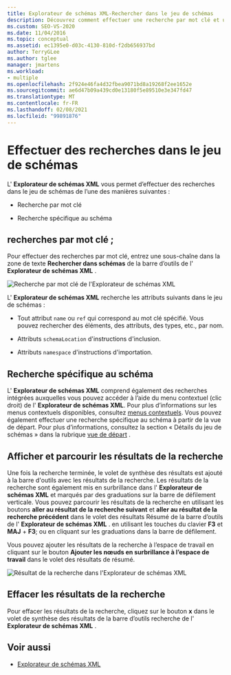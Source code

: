 ```yaml
---
title: Explorateur de schémas XML-Rechercher dans le jeu de schémas
description: Découvrez comment effectuer une recherche par mot clé et une recherche du jeu de schémas spécifique au schéma dans l’Explorateur de schémas XML.
ms.custom: SEO-VS-2020
ms.date: 11/04/2016
ms.topic: conceptual
ms.assetid: ec1395e0-d03c-4130-810d-f2db656937bd
author: TerryGLee
ms.author: tglee
manager: jmartens
ms.workload:
- multiple
ms.openlocfilehash: 2f924e46fa4d32fbea9071bd8a19268f2ee1652e
ms.sourcegitcommit: ae6d47b09a439cd0e13180f5e89510e3e347fd47
ms.translationtype: MT
ms.contentlocale: fr-FR
ms.lasthandoff: 02/08/2021
ms.locfileid: "99891876"
---
```

# <a name="search-the-schema-set"></a>Effectuer des recherches dans le jeu de schémas

L' **Explorateur de schémas XML** vous permet d’effectuer des recherches dans le jeu de schémas de l’une des manières suivantes :

- Recherche par mot clé

- Recherche spécifique au schéma

## <a name="keyword-search"></a>recherches par mot clé ;

Pour effectuer des recherches par mot clé, entrez une sous-chaîne dans la zone de texte **Rechercher dans schémas** de la barre d’outils de l' **Explorateur de schémas XML** .

![Recherche par mot clé de l'Explorateur de schémas XML](../xml-tools/media/schemaexplorersearch.gif)

L' **Explorateur de schémas XML** recherche les attributs suivants dans le jeu de schémas :

- Tout attribut `name` ou `ref` qui correspond au mot clé spécifié. Vous pouvez rechercher des éléments, des attributs, des types, etc., par nom.

- Attributs `schemaLocation` d'instructions d'inclusion.

- Attributs `namespace` d'instructions d'importation.

## <a name="schema-specific-search"></a>Recherche spécifique au schéma

L' **Explorateur de schémas XML** comprend également des recherches intégrées auxquelles vous pouvez accéder à l’aide du menu contextuel (clic droit) de l' **Explorateur de schémas XML**. Pour plus d’informations sur les menus contextuels disponibles, consultez [menus contextuels](../xml-tools/context-menus-xml-schema-explorer.md). Vous pouvez également effectuer une recherche spécifique au schéma à partir de la vue de départ. Pour plus d’informations, consultez la section « Détails du jeu de schémas » dans la rubrique [vue de départ](../xml-tools/start-view.md) .

## <a name="display-and-navigate-search-results"></a>Afficher et parcourir les résultats de la recherche

Une fois la recherche terminée, le volet de synthèse des résultats est ajouté à la barre d'outils avec les résultats de la recherche. Les résultats de la recherche sont également mis en surbrillance dans l' **Explorateur de schémas XML** et marqués par des graduations sur la barre de défilement verticale. Vous pouvez parcourir les résultats de la recherche en utilisant les boutons **aller au résultat de la recherche suivant** et **aller au résultat de la recherche précédent** dans le volet des résultats Résumé de la barre d’outils de l' **Explorateur de schémas XML** . en utilisant les touches du clavier **F3** et **MAJ** + **F3**; ou en cliquant sur les graduations dans la barre de défilement.

Vous pouvez ajouter les résultats de la recherche à l’espace de travail en cliquant sur le bouton **Ajouter les nœuds en surbrillance à l’espace de travail** dans le volet des résultats de résumé.

![Résultat de la recherche dans l'Explorateur de schémas XML](../xml-tools/media/schemaexplorersearchresult.gif)

## <a name="clear-search-results"></a>Effacer les résultats de la recherche

Pour effacer les résultats de la recherche, cliquez sur le bouton **x** dans le volet de synthèse des résultats de la barre d’outils recherche de l' **Explorateur de schémas XML** .

## <a name="see-also"></a>Voir aussi

- [Explorateur de schémas XML](../xml-tools/xml-schema-explorer.md)
